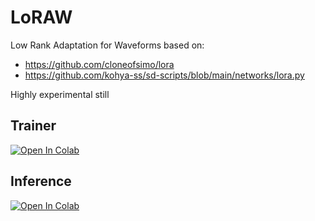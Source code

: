 # LoRAW
Low Rank Adaptation for Waveforms based on:
- https://github.com/cloneofsimo/lora
- https://github.com/kohya-ss/sd-scripts/blob/main/networks/lora.py

Highly experimental still

## Trainer
<a target="_blank" href="https://colab.research.google.com/github/Bikecicle/LoRAW/blob/main/DD_LoRAW_Trainer.ipynb">
  <img src="https://colab.research.google.com/assets/colab-badge.svg" alt="Open In Colab"/>
</a>

## Inference
<a target="_blank" href="https://colab.research.google.com/github/Bikecicle/LoRAW/blob/main/DD_LoRAW_Inference.ipynb">
  <img src="https://colab.research.google.com/assets/colab-badge.svg" alt="Open In Colab"/>
</a>
